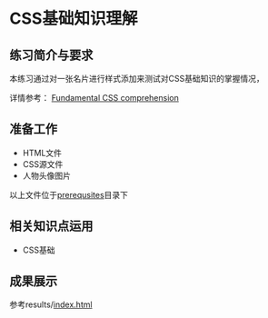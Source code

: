 # CSS基础知识理解

## 练习简介与要求
本练习通过对一张名片进行样式添加来测试对CSS基础知识的掌握情况，

详情参考：
[Fundamental CSS comprehension](https://developer.mozilla.org/en-US/docs/Learn/CSS/Introduction_to_CSS/Fundamental_CSS_comprehension)

## 准备工作
- HTML文件
- CSS源文件
- 人物头像图片

以上文件位于[prerequsites](prerequisites)目录下

## 相关知识点运用
- CSS基础


## 成果展示
参考results/[index.html](https://litaooooo.github.io/CSS-Projects/Trainning1-Fundamental%20CSS%20comprehension/results/index.html)
